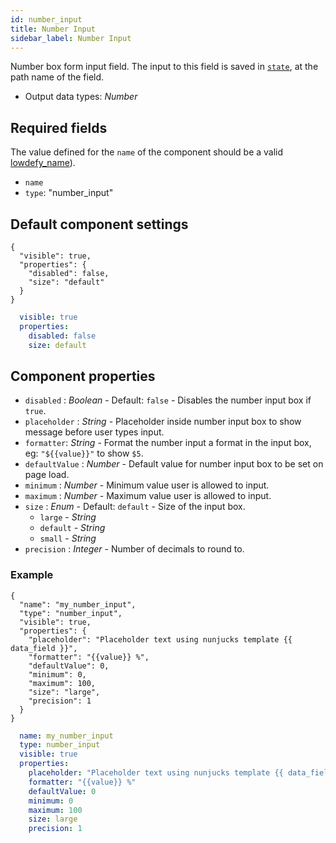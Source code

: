 ```yaml
---
id: number_input
title: Number Input
sidebar_label: Number Input
---
```


Number box form input field. The input to this field is saved in [`state`](concepts/state.md), at the path name of the field.
- Output data types: _Number_

## Required fields

The value defined for the `name` of the component should be a valid [lowdefy_name](concepts/lowdefy-file.md#names-and-ids)).

- `name`
- `type`: "number_input"

## Default component settings
<!--DOCUSAURUS_CODE_TABS-->
<!--JSON-->
```json5
{
  "visible": true,
  "properties": {
    "disabled": false,
    "size": "default"
  }
}
```
<!--YAML-->
```yaml
  visible: true
  properties:
    disabled: false
    size: default
```
<!--END_DOCUSAURUS_CODE_TABS-->

## Component properties

- `disabled` : _Boolean_ - Default: `false` - Disables the number input box if `true`.
- `placeholder` : _String_ - Placeholder inside number input box to show message before user types input.
- `formatter`: _String_ - Format the number input a format in the input box, eg: `"${{value}}"` to show `$5`.
- `defaultValue` : _Number_ - Default value for number input box to be set on page load.
- `minimum` : _Number_ - Minimum value user is allowed to input.
- `maximum` : _Number_ - Maximum value user is allowed to input.
- `size` : _Enum_ - Default: `default` - Size of the input box.
  - `large` - _String_
  - `default` - _String_
  - `small` - _String_
- `precision` : _Integer_ - Number of decimals to round to.

### Example
<!--DOCUSAURUS_CODE_TABS-->
<!--JSON-->
```json5
{
  "name": "my_number_input",
  "type": "number_input",
  "visible": true,
  "properties": {
    "placeholder": "Placeholder text using nunjucks template {{ data_field }}",
    "formatter": "{{value}} %",
    "defaultValue": 0,
    "minimum": 0,
    "maximum": 100,
    "size": "large",
    "precision": 1
  }
}
```
<!--YAML-->
```yaml
  name: my_number_input
  type: number_input
  visible: true
  properties:
    placeholder: "Placeholder text using nunjucks template {{ data_field }}"
    formatter: "{{value}} %"
    defaultValue: 0
    minimum: 0
    maximum: 100
    size: large
    precision: 1
```
<!--END_DOCUSAURUS_CODE_TABS-->